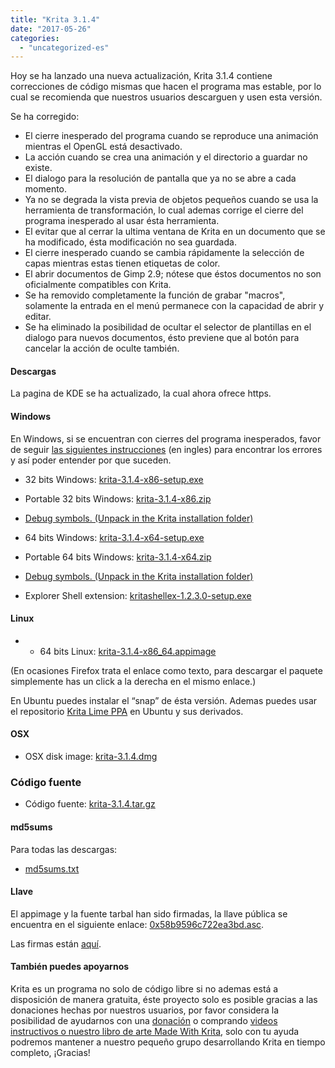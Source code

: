 ```yaml
---
title: "Krita 3.1.4"
date: "2017-05-26"
categories: 
  - "uncategorized-es"
---
```


Hoy se ha lanzado una nueva actualización, Krita 3.1.4 contiene correcciones de código mismas que hacen el programa mas estable, por lo cual se recomienda que nuestros usuarios descarguen y usen esta versión.

Se ha corregido:

- El cierre inesperado del programa cuando se reproduce una animación mientras el OpenGL está desactivado.
- La acción cuando se crea una animación y el directorio a guardar no existe.
- El dialogo para la resolución de pantalla que ya no se abre a cada momento.
- Ya no se degrada la vista previa de objetos pequeños cuando se usa la herramienta de transformación, lo cual ademas corrige el cierre del programa inesperado al usar ésta herramienta.
- El evitar que al cerrar la ultima ventana de Krita en un documento que se ha modificado, ésta modificación no sea guardada.
- El cierre inesperado cuando se cambia rápidamente la selección de capas mientras estas tienen etiquetas de color.
- El abrir documentos de Gimp 2.9; nótese que éstos documentos no son oficialmente compatibles con Krita.
- Se ha removido completamente la función de grabar "macros", solamente la entrada en el menú permanece con la capacidad de abrir y editar.
- Se ha eliminado la posibilidad de ocultar el selector de plantillas en el dialogo para nuevos documentos, ésto previene que al botón para cancelar la acción de oculte también.

#### Descargas

La pagina de KDE se ha actualizado, la cual ahora ofrece https.

#### Windows

En Windows, si se encuentran con cierres del programa inesperados, favor de seguir [las siguientes instrucciones](https://docs.krita.org/Dr._Mingw_debugger) (en ingles) para encontrar los errores y así poder entender por que suceden.

- 32 bits Windows: [krita-3.1.4-x86-setup.exe](https://download.kde.org/stable/krita/3.1.4/krita-3.1.4-x86-setup.exe)
- Portable 32 bits Windows: [krita-3.1.4-x86.zip](https://download.kde.org/stable/krita/3.1.4/krita-3.1.4-x86.zip)
- [Debug symbols. (Unpack in the Krita installation folder)](https://download.kde.org/stable/krita/3.1.4/krita-3.1.4-x86-dbg.zip)

- 64 bits Windows: [krita-3.1.4-x64-setup.exe](https://download.kde.org/stable/krita/3.1.4/krita-3.1.4-x64-setup.exe)
- Portable 64 bits Windows: [krita-3.1.4-x64.zip](https://download.kde.org/stable/krita/3.1.4/krita-3.1.4-x64.zip)
- [Debug symbols. (Unpack in the Krita installation folder)](https://download.kde.org/stable/krita/3.1.4/krita-3.1.4-x64-dbg.zip)

- Explorer Shell extension: [kritashellex-1.2.3.0-setup.exe](https://download.kde.org/stable/krita/kritashellex-1.2.3.0-setup.exe)

#### Linux

- - 64 bits Linux: [krita-3.1.4-x86_64.appimage](https://download.kde.org/stable/krita/3.1.4/krita-3.1.4-x86_64.appimage)

(En ocasiones Firefox trata el enlace como texto, para descargar el paquete simplemente has un click a la derecha en el mismo enlace.)

En Ubuntu puedes instalar el “snap” de ésta versión. Ademas puedes usar el repositorio [Krita Lime PPA](https://launchpad.net/~kritalime/+archive/ubuntu/ppa) en Ubuntu y sus derivados.

#### OSX

- OSX disk image: [krita-3.1.4.dmg](https://download.kde.org/stable/krita/3.1.4/krita-3.1.4.dmg)

### Código fuente

- Código fuente: [krita-3.1.4.tar.gz](https://download.kde.org/stable/krita/3.1.4/krita-3.1.4.tar.gz)

#### md5sums

Para todas las descargas:

- [md5sums.txt](https://download.kde.org/stable/krita/3.1.4/md5sums.txt)

#### Llave

El appimage y la fuente tarbal han sido firmadas, la llave pública se encuentra en el siguiente enlace: [0x58b9596c722ea3bd.asc](https://share.kde.org/index.php/s/fJ99V5mZvuyD0z8).

Las firmas están [aquí](http://download.kde.org/unstable/krita/3.1.3-beta.1).

#### También puedes apoyarnos

Krita es un programa no solo de código libre si no ademas está a disposición de manera gratuita, éste proyecto solo es posible gracias a las donaciones hechas por nuestros usuarios, por favor considera la posibilidad de ayudarnos con una [donación](https://krita.org/en/support-us/donations/) o comprando [videos instructivos o nuestro libro de arte Made With Krita]("https://krita.org/en/support-us/shop), solo con tu ayuda podremos mantener a nuestro pequeño grupo desarrollando Krita en tiempo completo, ¡Gracias!
